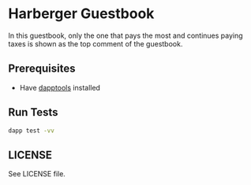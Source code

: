 # Harberger Guestbook

In this guestbook, only the one that pays the most and continues paying taxes
is shown as the top comment of the guestbook.

## Prerequisites

- Have [dapptools](https://github.com/dapphub/dapptools#installation) installed

## Run Tests

```bash
dapp test -vv
```

## LICENSE

See LICENSE file.
